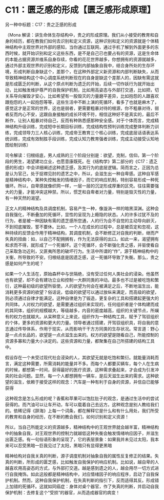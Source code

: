 # C11：匮乏感的形成【匮乏感形成原理】

另一种中标题：C17：贵之乏感的形成

（Mona 解读：讲生命体生存结构中，贵之的形成原理。我们从小接受的教育和自身的经历，都在教我们如何去识别和定义资源，这种识别和定义的资源就是个体精神结构中主观世界对外部的感知，当你通过互联网，通过手机了解到外面更多的东西时候，就开始识别和定义这些东西，是不是自己已也要占有的资源，这是生命体的本能占据资源并维系自身存续，你看的花花世界越多，你想拥有的资源就越多，通过外部主观世界的识别和定义，反馈到内部抽象自我中，结合身所处的生存环境，形成判断自身缺这个，差那个，在这种外部定义新资源和内部判断缺失，从而导致精神结构这个中心调度系统判断现在的自身是缺这个差那人的，因缺有需这就是形成匮乏的判断，从这个原点判断为遗乏的开始，后续一切作妖行为就开始出动，比如触发维护尊严的自我保护机制，比如用高姿态与外部打交道，比如把，切关系导向摧毁才安心，比如希望有一股毁灭的力量磨平差异，比如抱怨的人跟喜欢跟抱怨的人一起抱怨等等，这些生活中不断上演的死循环，看多了也就是麻木了，感觉这才是正常的世界，这也是弱者，更需要粗暴对待的根源，你不粗暴对待，弱者反而内心不安，这跟自身接触的成长环境不符，相信这种好不是真实的，最后不断作，让别人粗暴对待自己，反而有种熟悉感那种安全感。对于个体而言，完成精神结构升级训练，完成短中长期目标训练，完成结构性预判训练完成整体判断力训练，完成领导力三人核心训练，完成帝王教育三个核心训练，完成底层话语表达系统训练，完成有效制胜手段训练，完成认知力教育强者训练，完成主动接受认知地图绘制训练）

司令解读：归根结底，男人成熟的三个阶段分别是：欲望，克制，信仰。第一个阶段的男生，渴望建功立业，也愿意康既死。在《结构学》第二部分的《C17：遗乏感的形成》中会详细阐述这种遗乏感，及其行为的底层逻辑。简而言之，正因为总是认为官己，处于捉襟见肘的遗艺之中，所以，会滋生出一种自卑感。这种自军感是精神结构中，某种失控触发的情绪因子，而它的响应机制，特别容易形成一种死循环。所以，自卑感就像织网一样，一层一层的沉淀形成厚重的区壳。往往需要强大的力量，才能冲突这种禁。所以，惯芝和自卑者对力量，特别是毁灭性的力量，有一种天然的渴望。

正文人的精神结构及具调度机制，容易产生一种，像漩涡一样的暗黑深渊。这种会自我强化，不断叠加的死循环，显性的呈现为上瘾隐的状态。人的许多过犹不及的行为，者是被一种因缺有需的遗芝感所您通，人的行为会不自觉的主动导向龄灭，不到彻底摧毁，誓不要休。比如，一个人在成长的过程中，总是被否定和忽视，这种持续的反馈会作用于精神结构，其调度机制，会不断修正对自我的判断，继而产失真的扭曲：如，以自己不配拥搁有，作为无法获得的出口。如此一来，渴望拥有和求而不得，就形成了一个死循环。这个死循环，会不断强化贵之感，并驱使看自己采取急功近利，又匪夷所思的破坏行为。生活中所谓的“作”，源于精神结构中的关衡，所导致的不安。归根结底是因遗乏感，这一死循环导致了失衡。那么，贵之感是如何产生的呢？

如果一个人生活在，原始森杯中与世隔绝，没有受过任何人类社会的浸染。他虽然也有欲望，却不会有建功立业和控制一大群同类的冲动。最多也不过是被吃饱和繁衍，这种最初级的欲望所驱使。人的欲望为何会在被满足之后，不断地滋生出，能消耗更多资源的欲望？俗话说，低级的欲望可以通过放纵来满定，而高级的欲望，则必须通过自律才能满足。这种自律是为了锻造，更复杂的工具和搭建起更强大的共同体。人对权力的欲望，是需要通过组织来实现的，任何组织者是个体构建而成的其同体，组织的规模越大，等级越多，内音的密度越高，组织的关键节点，所斓有的权力也就越大。从呆种意义上来说，组织作为一种结构工具，赋予了驾驭组织的个体，更多的资源和更大的力量。领导者通过搭建，开驾驭组织具，将自我的意志通过传导体系，作用于现实，从而影响干干方方同类的生存状况。常言道：野心是一点点长品的，欲望是一点点滋生出来的。权方的欲望是随看自己，所能控制的资源多寡和力量大小决定的。这些资源和力量，都聚集在自己所搭建的结构工具中。

假设存在一个未受过现代社会浸染的人，其欲望无就是吃饱和繁衍。就能量消耗而言，满定这种需要，所需消耗的能量并不多。而每个人都要买辆车，每个人在生病的时候，都想第一时间，获得最好的医疗资源，这种需求叠起来，才会成为引发冲突的社会问题。显然，每一个人都想拥有一辆车，是后天滋生出来的需求。这种欲望的滋生，依赖于接受这样的观念：汽车是一种有利于自身的资源，并信自已能够获得

这种观念是怎么形成的呢？香蕉和苹果可以饱肛肚子的观念，是通过生活中的尝试获得的。而汽油可以让车开动，车可以载着自己去远方。这种观念是别人教给我们的。依稀记得《辞海》上每一个词条，都在解释它是什么和有什么用处，我们所受的教育和自身的经历，在不断的教会我们，如何识别和定义资源！

所以，当自己所能定义的资源越多，精神结构中的王观世界就会越羊富，精神结构中的抽象自我，对王观世界的控制力就越低这种失衡会触发情绪响应因子，并滋生出匮乏感。有一句俗语形象的呈现了，它的表层景象：如果我并未见过太阳，我本来可以忍受黑暗一巨我见过了太阳，黑暗只有显得更黑暗

精神给构对自我关真的判断，源子调度机制对抽象自我的属性反复修正的结果。失真的判断，所形成的匮芝感，比如触发自我保护的响应机制。比如说，越自卑的人越喜欢用高姿态的方式，与外部打交道。越是感到遗之的人，越会用尽一切方式进行自我掩饰。如此这般都是精神结构中，对应情绪因子的响应程序，启动了自我保护机制。然而，这种自我保护机制，在失真判断的指引下，反而适得其反。形成错上加错的死循环。这就如同癌症：身体对桌个器官，作了失真的判断，并启动自我保护机制：去修复这个“受损”的器官，从而造成器官的病变！